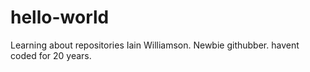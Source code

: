 # hello-world
Learning about repositories
Iain Williamson.  Newbie githubber. havent coded for 20 years.

